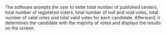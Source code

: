 The software prompts the user to enter total number of published centers, total number of registered voters, total number of null and void votes, total number of valid votes and total valid votes for each candidate. Afterward, it determines the candidate with the majority of votes and displays the results on the screen.
